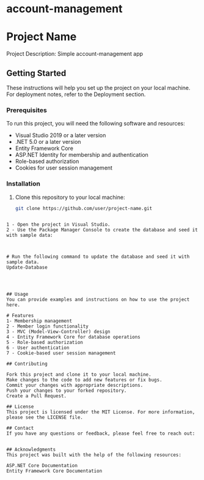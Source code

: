 # account-management
# Project Name

Project Description: Simple account-management app 

## Getting Started

These instructions will help you set up the project on your local machine. For deployment notes, refer to the Deployment section.

### Prerequisites

To run this project, you will need the following software and resources:

- Visual Studio 2019 or a later version
- .NET 5.0 or a later version
- Entity Framework Core
- ASP.NET Identity for membership and authentication
- Role-based authorization
- Cookies for user session management

### Installation

1. Clone this repository to your local machine:
   

   ```bash
   git clone https://github.com/user/project-name.git
 ```

 1 - Open the project in Visual Studio.
 2 - Use the Package Manager Console to create the database and seed it with sample data:



# Run the following command to update the database and seed it with sample data.
Update-Database


 

## Usage
You can provide examples and instructions on how to use the project here.

# Features
1- Membership management
2 - Member login functionality
3 - MVC (Model-View-Controller) design
4 - Entity Framework Core for database operations
5 - Role-based authorization
6 - User authentication
7 - Cookie-based user session management

## Contributing

Fork this project and clone it to your local machine.
Make changes to the code to add new features or fix bugs.
Commit your changes with appropriate descriptions.
Push your changes to your forked repository.
Create a Pull Request.

## License
This project is licensed under the MIT License. For more information, please see the LICENSE file.

## Contact
If you have any questions or feedback, please feel free to reach out:


## Acknowledgments
This project was built with the help of the following resources:

ASP.NET Core Documentation
Entity Framework Core Documentation

